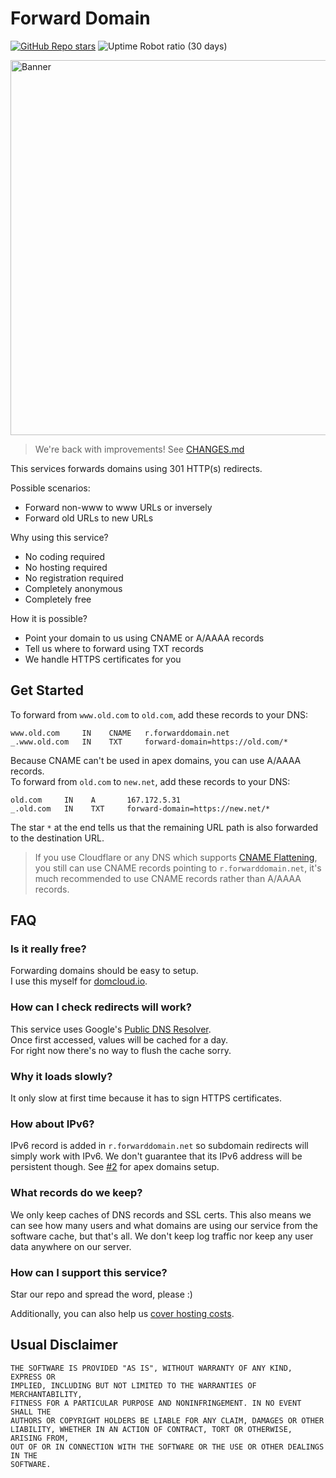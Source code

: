 # Forward Domain

[![GitHub Repo stars](https://img.shields.io/github/stars/willnode/forward-domain?style=for-the-badge)](https://github.com/willnode/forward-domain/stargazers)
![Uptime Robot ratio (30 days)](https://img.shields.io/uptimerobot/ratio/m790428156-91b88afc46cfb86ead3dc56e?style=for-the-badge)

<img src="https://dev-to-uploads.s3.amazonaws.com/uploads/articles/7lp67jpzvabtf8opyzaf.png" alt="Banner" width="600">

> We're back with improvements! See [CHANGES.md](CHANGES.md)

This services forwards domains using 301 HTTP(s) redirects.

Possible scenarios:

+ Forward non-www to www URLs or inversely
+ Forward old URLs to new URLs

Why using this service?

+ No coding required
+ No hosting required
+ No registration required
+ Completely anonymous
+ Completely free

How it is possible?

+ Point your domain to us using CNAME or A/AAAA records
+ Tell us where to forward using TXT records
+ We handle HTTPS certificates for you

## Get Started

To forward from `www.old.com` to `old.com`, add these records to your DNS:

```
www.old.com     IN    CNAME   r.forwarddomain.net
_.www.old.com   IN    TXT     forward-domain=https://old.com/*
```

Because CNAME can't be used in apex domains, you can use A/AAAA records.<br>
To forward from `old.com` to `new.net`, add these records to your DNS:

```
old.com     IN    A       167.172.5.31
_.old.com   IN    TXT     forward-domain=https://new.net/*
```

The star `*` at the end tells us that the remaining URL path is also forwarded to the destination URL.

> If you use Cloudflare or any DNS which supports [CNAME Flattening](https://blog.cloudflare.com/introducing-cname-flattening-rfc-compliant-cnames-at-a-domains-root/), you still can use CNAME records pointing to `r.forwarddomain.net`, it's much recommended to use CNAME records rather than A/AAAA records.


## FAQ

### Is it really free?

Forwarding domains should be easy to setup.<br>
I use this myself for [domcloud.io](https://domcloud.io).<br>

### How can I check redirects will work?

This service uses Google's [Public DNS Resolver](https://dns.google).<br>
Once first accessed, values will be cached for a day.<br>
For right now there's no way to flush the cache sorry.

### Why it loads slowly?

It only slow at first time because it has to sign HTTPS certificates.

### How about IPv6?

IPv6 record is added in `r.forwarddomain.net` so subdomain redirects will simply work with IPv6. We don't guarantee that its IPv6 address will be persistent though. See [#2](https://github.com/willnode/forward-domain/issues/2#issuecomment-1003831835) for apex domains setup.

### What records do we keep?

We only keep caches of DNS records and SSL certs. This also means we can see how many users and what domains are using our service from the software cache, but that's all. We don't keep log traffic nor keep any user data anywhere on our server.

### How can I support this service?

Star our repo and spread the word, please :)

Additionally, you can also help us [cover hosting costs](https://ko-fi.com/willnode).

## Usual Disclaimer

```
THE SOFTWARE IS PROVIDED "AS IS", WITHOUT WARRANTY OF ANY KIND, EXPRESS OR
IMPLIED, INCLUDING BUT NOT LIMITED TO THE WARRANTIES OF MERCHANTABILITY,
FITNESS FOR A PARTICULAR PURPOSE AND NONINFRINGEMENT. IN NO EVENT SHALL THE
AUTHORS OR COPYRIGHT HOLDERS BE LIABLE FOR ANY CLAIM, DAMAGES OR OTHER
LIABILITY, WHETHER IN AN ACTION OF CONTRACT, TORT OR OTHERWISE, ARISING FROM,
OUT OF OR IN CONNECTION WITH THE SOFTWARE OR THE USE OR OTHER DEALINGS IN THE
SOFTWARE.
```
